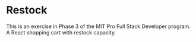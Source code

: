 # Restock

This is an exercise in Phase 3 of the MIT Pro Full Stack Developer program. A React shopping cart with restock capacity.
